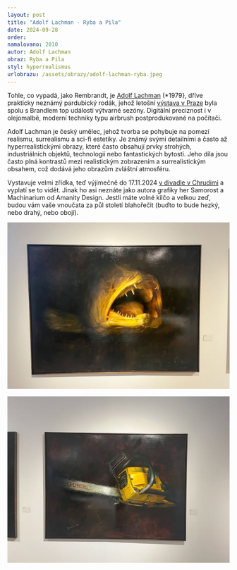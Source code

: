 ```yaml
---
layout: post
title: "Adolf Lachman - Ryba a Pila"
date: 2024-09-28
order: 
namalovano: 2010
autor: Adolf Lachman
obraz: Ryba a Pila
styl: hyperrealismus
urlobrazu: /assets/obrazy/adolf-lachman-ryba.jpeg
---
```


Tohle, co vypadá, jako Rembrandt, je [Adolf Lachman](https://adolflachman.cz) (*1979}, dříve prakticky neznámý pardubický rodák, jehož letošní [výstava v Praze](https://villapelle.cz/lachland-svet-posapokalyptickeho-romantika-adolfa-lachmana/) byla spolu s Brandlem top událostí výtvarné sezóny. Digitální preciznost i v olejomalbě, moderní techniky typu airbrush postprodukované na počítači. 

Adolf Lachman je český umělec, jehož tvorba se pohybuje na pomezí realismu, surrealismu a sci-fi estetiky. Je známý svými detailními a často až hyperrealistickými obrazy, které často obsahují prvky strohých, industriálních objektů, technologií nebo fantastických bytostí. Jeho díla jsou často plná kontrastů mezi realistickým zobrazením a surrealistickým obsahem, což dodává jeho obrazům zvláštní atmosféru.

Vystavuje velmi zřídka, teď výjimečně do 17.11.2024 [v divadle v Chrudimi](https://www.chrudimskabeseda.cz/akce/adolf-lachman-mechtech/) a vyplatí se to vidět. Jinak ho asi neznáte jako autora grafiky her Samorost a Machinarium od Amanity Design. Jestli máte volné kilčo a velkou zeď, budou vám vaše vnoučata za půl století blahořečit (buďto to bude hezký, nebo drahý, nebo obojí).

![Adolf Lachman - Ryba](/assets/obrazy/adolf-lachman-ryba.jpeg)

![Adolf Lachman - Ryba](/assets/obrazy/adolf-lachman-pila.jpeg)